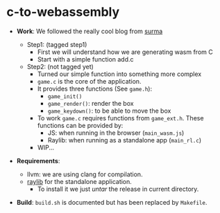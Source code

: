 # c-to-webassembly

- **Work**: We followed the really cool blog from [surma](https://surma.dev/things/c-to-webassembly/)
  - Step1: (tagged step1)
    - First we will understand how we are generating wasm from C
    - Start with a simple function add.c
  - Step2: (not tagged yet)
    - Turned our simple function into something more complex
    - `game.c` is the core of the application.
    - It provides three functions (See `game.h`):
      - `game_init()`
      - `game_render()`: render the box
      - `game_keydown()`: to be able to move the box
    - To work `game.c` requires functions from `game_ext.h`. These functions can be provided by:
      - JS: when running in the browser (`main_wasm.js`)
      - Raylib: when running as a standalone app (`main_rl.c`)
    - WIP...

- **Requirements**:
  - llvm: we are using clang for compilation.
  - [raylib](https://github.com/raysan5/raylib/releases) for the standalone application.
    - To install it we just *untar* the release in current directory.

- **Build**: `build.sh` is documented but has been replaced by `Makefile`.
